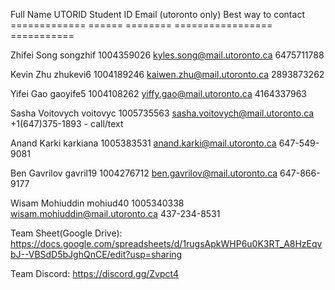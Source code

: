Full Name       UTORID    Student ID  Email (utoronto only)            Best way to contact
=============   ======    ========    =================                ===========

Zhifei Song     songzhif  1004359026  kyles.song@mail.utoronto.ca      6475711788

Kevin Zhu       zhukevi6  1004189246  kaiwen.zhu@mail.utoronto.ca      2893873262

Yifei Gao       gaoyife5  1004108262  yiffy.gao@mail.utoronto.ca       4164337963

Sasha Voitovych voitovyc  1005735563  sasha.voitovych@mail.utoronto.ca +1(647)375-1893 - call/text

Anand Karki     karkiana  1005383531  anand.karki@mail.utoronto.ca     647-549-9081

Ben Gavrilov    gavril19  1004276712  ben.gavrilov@mail.utoronto.ca    647-866-9177

Wisam Mohiuddin mohiud40  1005340338  wisam.mohiuddin@mail.utoronto.ca 437-234-8531

Team Sheet(Google Drive):
https://docs.google.com/spreadsheets/d/1rugsApkWHP6u0K3RT_A8HzEqvbJ--VBSdD5bJghQnCE/edit?usp=sharing


Team Discord:
https://discord.gg/Zvpct4
